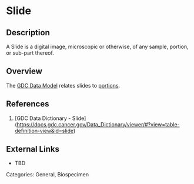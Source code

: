 # Slide #
## Description ##
A Slide is a digital image, microscopic or otherwise, of any sample, portion, or sub-part thereof.
## Overview ##
The [GDC Data Model](https://gdc.cancer.gov/developers/gdc-data-model/gdc-data-model-components)
relates slides to [portions](LINK).  

## References ##
1. [GDC Data Dictionary - Slide] (https://docs.gdc.cancer.gov/Data_Dictionary/viewer/#?view=table-definition-view&id=slide)

## External Links ##
* TBD

Categories: General, Biospecimen
